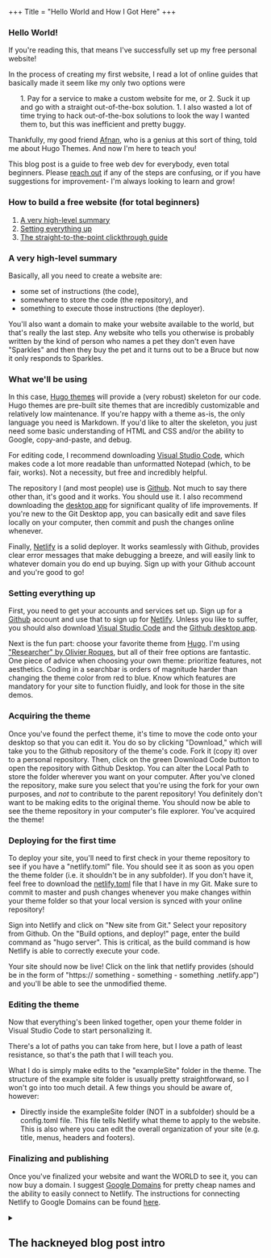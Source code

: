 +++
Title = "Hello World and How I Got Here"
+++
### Hello World!

If you're reading this, that means I've successfully set up my free personal website!

In the process of creating my first website, I read a lot of online guides that basically made it seem like my only two options were

<ul>
   1. Pay for a service to make a custom website for me, or
   2. Suck it up and go with a straight out-of-the-box solution.
      1. I also wasted a lot of time trying to hack out-of-the-box solutions to look the way I wanted them to, but this was inefficient and pretty buggy.
</ul>

Thankfully, my good friend [Afnan](https://www.afnan.io), who is a genius at this sort of thing, told me about Hugo Themes. And now I'm here to teach you! 

This blog post is a guide to free web dev for everybody, even total beginners. Please [reach out](mailto:robinzeng1@gmail.com) if any of the steps are confusing, or if you have suggestions for improvement- I'm always looking to learn and grow!


### How to build a free website (for total beginners)
1. [A very high-level summary](/#a-very-high-level-summary)
2. [Setting everything up](/#setting-everything-up)
3. [The straight-to-the-point clickthrough guide](hahahaha)

### A very high-level summary

Basically, all you need to create a website are:
* some set of instructions (the code), 
* somewhere to store the code (the repository), and 
* something to execute those instructions (the deployer). 

You'll also want a domain to make your website available to the world, but that's really the last step. Any website who tells you otherwise is probably written by the kind of person who names a pet they don't even have "Sparkles" and then they buy the pet and it turns out to be a Bruce but now it only responds to Sparkles. 

### What we'll be using

In this case, [Hugo themes](https://themes.gohugo.io/) will provide a (very robust) skeleton for our code. Hugo themes are pre-built site themes that are incredibly customizable and relatively low maintenance. If you're happy with a theme as-is, the only language you need is Markdown. If you'd like to alter the skeleton, you just need some basic understanding of HTML and CSS and/or the ability to Google, copy-and-paste, and debug.

For editing code, I recommend downloading [Visual Studio Code](https://code.visualstudio.com/), which makes code a lot more readable than unformatted Notepad (which, to be fair, works). Not a necessity, but free and incredibly helpful.

The repository I (and most people) use is [Github](https://github.com/). Not much to say there other than, it's good and it works. You should use it. I also recommend downloading the [desktop app](https://desktop.github.com/) for significant quality of life improvements. If you're new to the Git Desktop app, you can basically edit and save files locally on your computer, then commit and push the changes online whenever.

Finally, [Netlify](https://www.netlify.com/) is a solid deployer. It works seamlessly with Github, provides clear error messages that make debugging a breeze, and will easily link to whatever domain you do end up buying. Sign up with your Github account and you're good to go! 

### Setting everything up

First, you need to get your accounts and services set up. Sign up for a [Github](https://github.com/) account and use that to sign up for [Netlify](https://www.netlify.com/). Unless you like to suffer, you should also download [Visual Studio Code](https://code.visualstudio.com/) and the [Github desktop app](https://desktop.github.com/).

Next is the fun part: choose your favorite theme from [Hugo](https://themes.gohugo.io/). I'm using ["Researcher" by Olivier Roques](https://themes.gohugo.io/hugo-researcher/), but all of their free options are fantastic. One piece of advice when choosing your own theme: prioritize features, not aesthetics. Coding in a searchbar is orders of magnitude harder than changing the theme color from red to blue. Know which features are mandatory for your site to function fluidly, and look for those in the site demos.

### Acquiring the theme

Once you've found the perfect theme, it's time to move the code onto your desktop so that you can edit it. You do so by clicking "Download," which will take you to the Github repository of the theme's code. Fork it (copy it) over to a personal repository. Then, click on the green Download Code button to open the repository with Github Desktop. You can alter the Local Path to store the folder wherever you want on your computer. After you've cloned the repository, make sure you select that you're using the fork for your own purposes, and *not* to contribute to the parent repository! You definitely don't want to be making edits to the original theme. You should now be able to see the theme repository in your computer's file explorer. You've acquired the theme! 

### Deploying for the first time

To deploy your site, you'll need to first check in your theme repository to see if you have a "netlify.toml" file. You should see it as soon as you open the theme folder (i.e. it shouldn't be in any subfolder). If you don't have it, feel free to download the [netlify.toml](https://github.com/robinzng/robinzen/blob/master/netlify.toml) file that I have in my Git. Make sure to commit to master and push changes whenever you make changes within your theme folder so that your local version is synced with your online repository! 

Sign into Netlify and click on "New site from Git." Select your repository from Github. On the "Build options, and deploy!" page, enter the build command as "hugo server". This is critical, as the build command is how Netlify is able to correctly execute your code. 

Your site should now be live! Click on the link that netlify provides (should be in the form of "https:// something - something - something .netlify.app") and you'll be able to see the unmodified theme. 

### Editing the theme

Now that everything's been linked together, open your theme folder in Visual Studio Code to start personalizing it. 

There's a lot of paths you can take from here, but I love a path of least resistance, so that's the path that I will teach you. 

What I do is simply make edits to the "exampleSite" folder in the theme. The structure of the example site folder is usually pretty straightforward, so I won't go into too much detail. A few things you should be aware of, however:

* Directly inside the exampleSite folder (NOT in a subfolder) should be a config.toml file. This file tells Netlify what theme to apply to the website. This is also where you can edit the overall organization of your site (e.g. title, menus, headers and footers). 

### Finalizing and publishing

Once you've finalized your website and want the WORLD to see it, you can now buy a domain. I suggest [Google Domains](https://domains.google/) for pretty cheap names and the ability to easily connect to Netlify. The instructions for connecting Netlify to Google Domains can be found [here](https://medium.com/@jacobsowles/how-to-deploy-a-google-domains-site-to-netlify-c62793d8c95e). 




<details>
<summary><h2>The hackneyed blog post intro</h2></summary>
<br>

</details>